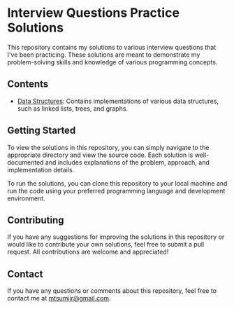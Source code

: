# Interview Questions Practice Solutions

This repository contains my solutions to various interview questions that I've been practicing. These solutions are meant to demonstrate my problem-solving skills and knowledge of various programming concepts.

## Contents

<!-- - [Algorithms](./algorithms): Contains solutions to various algorithmic problems, such as sorting, searching, and dynamic programming. -->
- [Data Structures](./data-structures): Contains implementations of various data structures, such as linked lists, trees, and graphs.
<!-- - [System Design](./system-design): Contains solutions to system design questions, such as building scalable architectures and designing APIs. -->

## Getting Started

To view the solutions in this repository, you can simply navigate to the appropriate directory and view the source code. Each solution is well-documented and includes explanations of the problem, approach, and implementation details.

To run the solutions, you can clone this repository to your local machine and run the code using your preferred programming language and development environment.

## Contributing

If you have any suggestions for improving the solutions in this repository or would like to contribute your own solutions, feel free to submit a pull request. All contributions are welcome and appreciated!

## Contact

If you have any questions or comments about this repository, feel free to contact me at [mtsumijr@gmail.com](mailto:mtsumijr@gmail.com).
